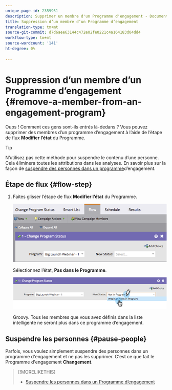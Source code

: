 ```yaml
---
unique-page-id: 2359951
description: Supprimer un membre d'un Programme d'engagement - Documents marketing - Documentation du produit
title: Suppression d’un membre d’un Programme d’engagement
translation-type: tm+mt
source-git-commit: d7d6aee63144c472e02fe0221c4a164183d04dd4
workflow-type: tm+mt
source-wordcount: '141'
ht-degree: 0%

---
```



# Suppression d’un membre d’un Programme d’engagement {#remove-a-member-from-an-engagement-program}

Oups ! Comment ces gens sont-ils entrés là-dedans ? Vous pouvez supprimer des membres d’un programme d’engagement à l’aide de l’étape de flux **Modifier l’état** du Programme.

>[!TIP]
>
>N’utilisez pas cette méthode pour suspendre le contenu d’une personne. Cela éliminera toutes les attributions dans les analyses.  En savoir plus sur la façon de [suspendre des personnes dans un programme](pause-people-in-an-engagement-program.md)d’engagement.

## Étape de flux {#flow-step}

1. Faites glisser l’étape de flux **Modifier l’état** du Programme.

   ![](assets/image2014-9-15-18-3a15-3a57.png)

   Sélectionnez l’état, **Pas dans le Programme**.

   ![](assets/image2014-9-15-18-3a16-3a2.png)

   Groovy. Tous les membres que vous avez définis dans la liste [](../../../../product-docs/core-marketo-concepts/smart-lists-and-static-lists/creating-a-smart-list/create-a-smart-list.md) intelligente ne seront plus dans ce programme d’engagement.

## Suspendre les personnes  {#pause-people}

Parfois, vous voulez simplement suspendre des personnes dans un programme d&#39;engagement et ne pas les supprimer. C&#39;est ce que fait le Programme d&#39;engagement **Changement**.

>[!MORELIKETHIS]
>
>* [Suspendre les personnes dans un Programme d’engagement](pause-people-in-an-engagement-program.md)

